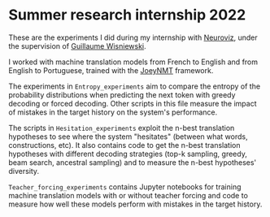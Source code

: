 # Summer research internship 2022

These are the experiments I did during my internship with [Neuroviz](https://github.com/neuroviz/neuroviz), under the supervision of [Guillaume Wisniewski](https://github.com/guillaume-wisniewski).

I worked with machine translation models from French to English and from English to Portuguese, trained with the [JoeyNMT](https://github.com/joeynmt/joeynmt) framework. 

The experiments in `Entropy_experiments` aim to compare the entropy of the probability distributions when predicting the next token with greedy decoding or forced decoding.
Other scripts in this file measure the impact of mistakes in the target history on the system's performance.

The scripts in `Hesitation_experiments` exploit the n-best translation hypotheses to see where the system "hesitates" (between what words, constructions, etc).
It also contains code to get the n-best translation hypotheses with different decoding strategies (top-k sampling, greedy, beam search, ancestral sampling) and to measure the n-best hypotheses' diversity.

`Teacher_forcing_experiments` contains Jupyter notebooks for training machine translation models with or without teacher forcing and code to measure how well these models perform with mistakes in the target history.

